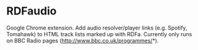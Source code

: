 RDFaudio
========

Google Chrome extension.
Add audio resolver/player links (e.g. Spotify, Tomahawk) to HTML track lists marked up with RDFa.
Currently only runs on BBC Radio pages (http://www.bbc.co.uk/programmes/*).